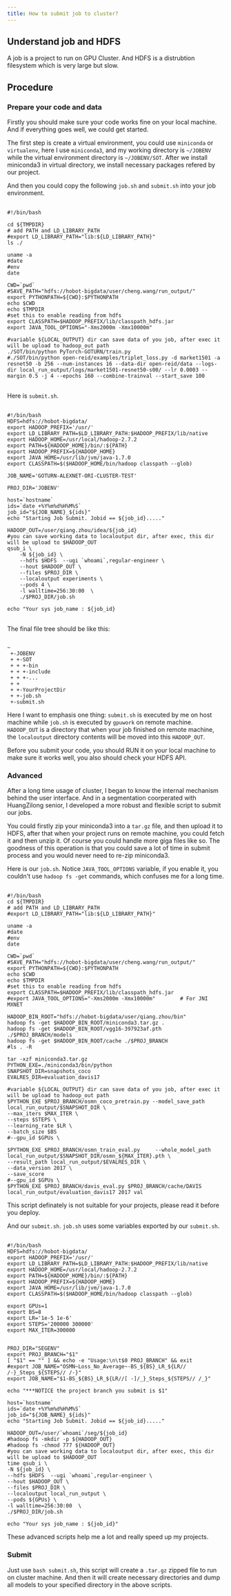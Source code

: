 ```yaml
---
title: How to submit job to cluster?
---
```


## Understand job and HDFS

A job is a project to run on GPU Cluster. And HDFS is a distrubtion filesystem which is very large but slow.


## Procedure

### Prepare your code and data

Firstly you should make sure your code works fine on your local machine. And if everything goes well, we could get started.

The first step is create a virtual environment, you could use `miniconda` or `virtualenv`, here I use `miniconda3`, and my working directory is `~/JOBENV` while the virtual environment directory is `~/JOBENV/SOT`. After we install miniconda3 in virtual directory, we install necessary packages refered by our project.

And then you could copy the following `job.sh` and `submit.sh` into your job environment.


<pre> <code>
#!/bin/bash

cd ${TMPDIR}
# add PATH and LD_LIBRARY_PATH
#export LD_LIBRARY_PATH="lib:${LD_LIBRARY_PATH}"
ls ./

uname -a
#date
#env
date

CWD=`pwd`
#SAVE_PATH="hdfs://hobot-bigdata/user/cheng.wang/run_output/"
export PYTHONPATH=${CWD}:$PYTHONPATH
echo $CWD
echo $TMPDIR
#set this to enable reading from hdfs 
export CLASSPATH=$HADOOP_PREFIX/lib/classpath_hdfs.jar
export JAVA_TOOL_OPTIONS="-Xms2000m -Xmx10000m"

#variable ${LOCAL_OUTPUT} dir can save data of you job, after exec it will be upload to hadoop_out path 
./SOT/bin/python PyTorch-GOTURN/train.py
#./SOT/bin/python open-reid/examples/triplet_loss.py -d market1501 -a resnet50 -b 256 --num-instances 16 --data-dir open-reid/data --logs-dir local_run_output/logs/market1501-resnet50-s00/ --lr 0.0003 --margin 0.5 -j 4 --epochs 160 --combine-trainval --start_save 100 
</code> </pre>


Here is `submit.sh`.

<pre> <code>
#!/bin/bash
HDFS=hdfs://hobot-bigdata/
export HADOOP_PREFIX='/usr/'
export LD_LIBRARY_PATH=$LD_LIBRARY_PATH:$HADOOP_PREFIX/lib/native
export HADOOP_HOME=/usr/local/hadoop-2.7.2
export PATH=${HADOOP_HOME}/bin/:${PATH}
export HADOOP_PREFIX=${HADOOP_HOME}
export JAVA_HOME=/usr/lib/jvm/java-1.7.0
export CLASSPATH=$($HADOOP_HOME/bin/hadoop classpath --glob)

JOB_NAME='GOTURN-ALEXNET-ORI-CLUSTER-TEST'

PROJ_DIR='JOBENV'

host=`hostname`
ids=`date +%Y%m%d%H%M%S`
job_id="${JOB_NAME}_${ids}"
echo "Starting Job Submit. Jobid == ${job_id}....."

HADOOP_OUT=/user/qiang.zhou/idea/${job_id}
#you can save working data to localoutput dir, after exec, this dir will be upload to $HADOOP_OUT
qsub_i \
    -N ${job_id} \
    --hdfs $HDFS  --ugi `whoami`,regular-engineer \
    --hout $HADOOP_OUT \
    --files $PROJ_DIR \
    --localoutput experiments \
    --pods 4 \
    -l walltime=256:30:00  \
    ./$PROJ_DIR/job.sh

echo "Your sys job_name : ${job_id}
</code> </pre>


The final file tree should be like this:

<pre><code>
~
 +-JOBENV
 + +-SOT
 + + +-bin
 + + +-include
 + + +-...
 + + 
 + +-YourProjectDir
 + +-job.sh
 +-submit.sh
</code></pre>

Here I want to emphasis one thing: `submit.sh` is executed by me on host machine while `job.sh` is executed by `gpuwork` on remote machine. `HADOOP_OUT` is a directory that when your job finished on remote machine, the `localoutput` directory contents will be moved into this `HADOOP_OUT`.


Before you submit your code, you should RUN it on your local machine to make sure it works well, you also should check your HDFS API.


### Advanced

After a long time usage of cluster, I began to know the internal mechanism behind the user interface. And in a segmentation coorperated with HuangZilong senior, I developed a more robust and flexible script to submit our jobs.

You could firstly zip your miniconda3 into a `tar.gz` file, and then upload it to HDFS, after that when your project runs on remote machine, you could fetch it and then unzip it. Of course you could handle more giga files like so. The goodness of this operation is that you could save a lot of time in submit process and you would never need to re-zip miniconda3.

Here is our `job.sh`. Notice `JAVA_TOOL_OPTIONS` variable, if you enable it, you couldn't use `hadoop fs -get` commands, which confuses me for a long time.

<pre> <code>
#!/bin/bash
cd ${TMPDIR}
# add PATH and LD_LIBRARY_PATH
#export LD_LIBRARY_PATH="lib:${LD_LIBRARY_PATH}"

uname -a
#date
#env
date

CWD=`pwd`
#SAVE_PATH="hdfs://hobot-bigdata/user/cheng.wang/run_output/"
export PYTHONPATH=${CWD}:$PYTHONPATH
echo $CWD
echo $TMPDIR
#set this to enable reading from hdfs
export CLASSPATH=$HADOOP_PREFIX/lib/classpath_hdfs.jar
#export JAVA_TOOL_OPTIONS="-Xms2000m -Xmx10000m"        # For JNI MXNET

HADOOP_BIN_ROOT="hdfs://hobot-bigdata/user/qiang.zhou/bin"
hadoop fs -get $HADOOP_BIN_ROOT/miniconda3.tar.gz .
hadoop fs -get $HADOOP_BIN_ROOT/vgg16-397923af.pth ./$PROJ_BRANCH/models
hadoop fs -get $HADOOP_BIN_ROOT/cache ./$PROJ_BRANCH
#ls . -R

tar -xzf miniconda3.tar.gz
PYTHON_EXE=./miniconda3/bin/python
SNAPSHOT_DIR=snapshots_coco
EVALRES_DIR=evaluation_davis17

#variable ${LOCAL_OUTPUT} dir can save data of you job, after exec it will be upload to hadoop_out path
$PYTHON_EXE $PROJ_BRANCH/osmn_coco_pretrain.py --model_save_path local_run_output/$SNAPSHOT_DIR \
--max_iters $MAX_ITER \
--steps $STEPS \
--learning_rate $LR \
--batch_size $BS
#--gpu_id $GPUs \

$PYTHON_EXE $PROJ_BRANCH/osmn_train_eval.py     --whole_model_path local_run_output/$SNAPSHOT_DIR/osmn_${MAX_ITER}.pth \
--result_path local_run_output/$EVALRES_DIR \
--data_version 2017 \
--save_score
#--gpu_id $GPUs \
$PYTHON_EXE $PROJ_BRANCH/davis_eval.py $PROJ_BRANCH/cache/DAVIS local_run_output/evaluation_davis17 2017 val
</code></pre>

This script definately is not suitable for your projects, please read it before you deploy.

And our `submit.sh`. `job.sh` uses some variables exported by our `submit.sh`.

<pre> <code>
#!/bin/bash
HDFS=hdfs://hobot-bigdata/
export HADOOP_PREFIX='/usr/'
export LD_LIBRARY_PATH=$LD_LIBRARY_PATH:$HADOOP_PREFIX/lib/native
export HADOOP_HOME=/usr/local/hadoop-2.7.2
export PATH=${HADOOP_HOME}/bin/:${PATH}
export HADOOP_PREFIX=${HADOOP_HOME}
export JAVA_HOME=/usr/lib/jvm/java-1.7.0
export CLASSPATH=$($HADOOP_HOME/bin/hadoop classpath --glob)

export GPUs=1
export BS=8
export LR='1e-5 1e-6'
export STEPS='200000 300000'
export MAX_ITER=300000


PROJ_DIR="SEGENV"
export PROJ_BRANCH="$1"
[ "$1" == "" ] && echo -e "Usage:\n\t$0 PROJ_BRANCH" && exit
#export JOB_NAME="OSMN~Loss_No_Average~-BS_${BS}_LR_${LR// /-}_Steps_${STEPS// /-}"
export JOB_NAME="$1-BS_${BS}_LR_${LR//[ -]/_}_Steps_${STEPS// /_}"

echo "***NOTICE the project branch you submit is $1"

host=`hostname`
ids=`date +%Y%m%d%H%M%S`
job_id="${JOB_NAME}_${ids}"
echo "Starting Job Submit. Jobid == ${job_id}....."

HADOOP_OUT=/user/`whoami`/seg/${job_id}
#hadoop fs -mkdir -p ${HADOOP_OUT}
#hadoop fs -chmod 777 ${HADOOP_OUT}
#you can save working data to localoutput dir, after exec, this dir will be upload to $HADOOP_OUT
time qsub_i \
-N ${job_id} \
--hdfs $HDFS  --ugi `whoami`,regular-engineer \
--hout $HADOOP_OUT \
--files $PROJ_DIR \
--localoutput local_run_output \
--pods ${GPUs} \
-l walltime=256:30:00  \
./$PROJ_DIR/job.sh

echo "Your sys job_name : ${job_id}"
</code></pre>

These advanced scripts help me a lot and really speed up my projects.


### Submit

Just use `bash submit.sh`, this script will create a `.tar.gz` zipped file to run on cluster machine. And then it will create necessary directories and dump all models to your specified directory in the above scripts.



